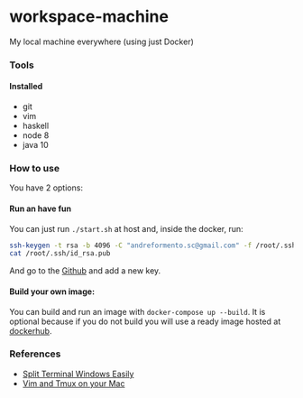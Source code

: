 # workspace-machine
My local machine everywhere (using just Docker)

### Tools

#### Installed

- git
- vim
- haskell
- node 8
- java 10

### How to use

You have 2 options:

#### Run an have fun
You can just run `./start.sh` at host and, inside the docker, run:

```bash
ssh-keygen -t rsa -b 4096 -C "andreformento.sc@gmail.com" -f /root/.ssh/id_rsa -q -P ""
cat /root/.ssh/id_rsa.pub
```

And go to the [Github](https://github.com/settings/keys) and add a new key.

#### Build your own image:
You can build and run an image with `docker-compose up --build`.
It is optional because if you do not build you will use a ready image hosted
at [dockerhub](https://hub.docker.com/r/andreformento/workspace-machine).

### References

- [Split Terminal Windows Easily](https://lukaszwrobel.pl/blog/tmux-tutorial-split-terminal-windows-easily/)
- [Vim and Tmux on your Mac](http://fideloper.com/mac-vim-tmux)
